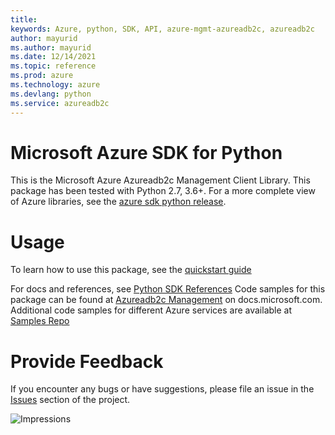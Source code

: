 ```yaml
---
title: 
keywords: Azure, python, SDK, API, azure-mgmt-azureadb2c, azureadb2c
author: mayurid
ms.author: mayurid
ms.date: 12/14/2021
ms.topic: reference
ms.prod: azure
ms.technology: azure
ms.devlang: python
ms.service: azureadb2c
---
```

# Microsoft Azure SDK for Python

This is the Microsoft Azure Azureadb2c Management Client Library.
This package has been tested with Python 2.7, 3.6+.
For a more complete view of Azure libraries, see the [azure sdk python release](https://aka.ms/azsdk/python/all).


# Usage


To learn how to use this package, see the [quickstart guide](https://aka.ms/azsdk/python/mgmt)


 
For docs and references, see [Python SDK References](https://docs.microsoft.com/python/api/overview/azure/)
Code samples for this package can be found at [Azureadb2c Management](https://docs.microsoft.com/samples/browse/?languages=python&term=Getting%20started%20-%20Managing&terms=Getting%20started%20-%20Managing) on docs.microsoft.com.
Additional code samples for different Azure services are available at [Samples Repo](https://aka.ms/azsdk/python/mgmt/samples)


# Provide Feedback

If you encounter any bugs or have suggestions, please file an issue in the
[Issues](https://github.com/Azure/azure-sdk-for-python/issues)
section of the project. 


![Impressions](https://azure-sdk-impressions.azurewebsites.net/api/impressions/azure-sdk-for-python%2Fazure-mgmt-azureadb2c%2FREADME.png)

